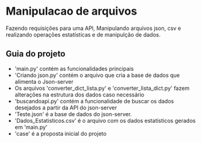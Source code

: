 # Manipulacao de arquivos
 Fazendo requisições para uma API, Manipulando arquivos json, csv e realizando operações estatísticas e de manipulção de dados.
## Guia do projeto
- 'main.py' contém as funcionalidades principais 
- 'Criando json.py' contém o arquivo que cria a base de dados que alimenta o Json-server
- Os arquivos 'converter_dict_lista.py' e 'converter_lista_dict.py' fazem alterações na estrutura dos dados caso necessário
- 'buscandoapi.py' contém a funcionalidade de buscar os dados desejados a partir da API do json-server
- 'Teste.json' é a base de dados do json-server.
- 'Dados_Estatisticos.csv' é o arquivo com os dados estatísticos gerados em 'main.py'
- 'case' é a proposta inicial do projeto